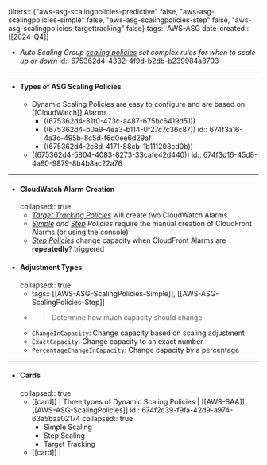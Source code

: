 filters:: {"aws-asg-scalingpolicies-predictive" false, "aws-asg-scalingpolicies-simple" false, "aws-asg-scalingpolicies-step" false, "aws-asg-scalingpolicies-targettracking" false}
tags:: AWS-ASG
date-created:: [[2024-Q4]]
- *Auto Scaling Group [scaling policies](AWS-ASG-ScalingPolicies) set complex rules for when to scale up or down*
  id:: 675362d4-4332-4f9d-b2db-b239984a8703
- ---
- #### Types of ASG Scaling Policies
	- Dynamic Scaling Policies are easy to configure and are based on [[CloudWatch]] Alarms
		- ((675362d4-81f0-473c-a487-675bc6419d51))
		- ((675362d4-b0a9-4ea3-b114-0f27c7c36c87))
		  id:: 674f3a16-4a3c-495b-8c5d-f6d0ee6d29af
		- ((675362d4-2c8d-4171-88cb-1b111208cd0b))
	- ((675362d4-5804-4083-8273-33cafe42d440))
	  id:: 674f3d16-45d8-4a80-9879-8b4b8ac22a76
- ---
- #### CloudWatch Alarm Creation
  collapsed:: true
	- *[Target Tracking Policies]([[AWS-ASG-ScalingPolicies-TargetTracking]])* will create two CloudWatch Alarms
	- *[Simple]([[AWS-ASG-ScalingPolicies-Simple]]) and [Step]([[AWS-ASG-ScalingPolicies-Step]]) Policies* require the manual creation of CloudFront Alarms (or using the console)
	- *[Step Policies]([[AWS-ASG-ScalingPolicies-Step]])* change capacity when CloudFront Alarms are **repeatedly**? triggered
- #### Adjustment Types
  collapsed:: true
	- tags:: [[AWS-ASG-ScalingPolicies-Simple]], [[AWS-ASG-ScalingPolicies-Step]]
	- >Determine how much capacity should change
	- `ChangeInCapacity`: Change capacity based on scaling adjustment
	- `ExactCapacity`: Change capacity to an exact number
	- `PercentageChangeInCapacity`: Change capacity by a percentage
- ---
- #### Cards
  collapsed:: true
	- [[card]] | Three types of Dynamic Scaling Policies | [[AWS-SAA]] [[AWS-ASG-ScalingPolicies]]
	  id:: 674f2c39-f9fa-42d9-a974-63a5baa02174
	  collapsed:: true
		- Simple Scaling
		- Step Scaling
		- Target Tracking
	- [[card]] |
